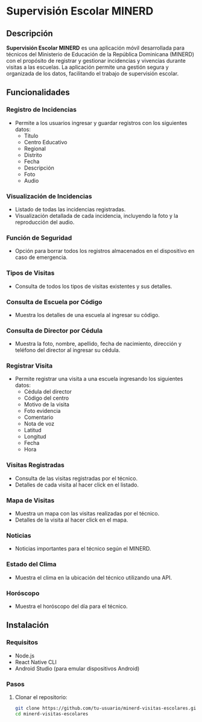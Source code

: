 # Supervisión Escolar MINERD

## Descripción

**Supervisión Escolar MINERD** es una aplicación móvil desarrollada para técnicos del Ministerio de Educación de la República Dominicana (MINERD) con el propósito de registrar y gestionar incidencias y vivencias durante visitas a las escuelas. La aplicación permite una gestión segura y organizada de los datos, facilitando el trabajo de supervisión escolar.

## Funcionalidades

### Registro de Incidencias

- Permite a los usuarios ingresar y guardar registros con los siguientes datos:
  - Título
  - Centro Educativo
  - Regional
  - Distrito
  - Fecha
  - Descripción
  - Foto
  - Audio

### Visualización de Incidencias

- Listado de todas las incidencias registradas.
- Visualización detallada de cada incidencia, incluyendo la foto y la reproducción del audio.

### Función de Seguridad

- Opción para borrar todos los registros almacenados en el dispositivo en caso de emergencia.

### Tipos de Visitas

- Consulta de todos los tipos de visitas existentes y sus detalles.

### Consulta de Escuela por Código

- Muestra los detalles de una escuela al ingresar su código.

### Consulta de Director por Cédula

- Muestra la foto, nombre, apellido, fecha de nacimiento, dirección y teléfono del director al ingresar su cédula.

### Registrar Visita

- Permite registrar una visita a una escuela ingresando los siguientes datos:
  - Cédula del director
  - Código del centro
  - Motivo de la visita
  - Foto evidencia
  - Comentario
  - Nota de voz
  - Latitud
  - Longitud
  - Fecha
  - Hora

### Visitas Registradas

- Consulta de las visitas registradas por el técnico.
- Detalles de cada visita al hacer click en el listado.

### Mapa de Visitas

- Muestra un mapa con las visitas realizadas por el técnico.
- Detalles de la visita al hacer click en el mapa.

### Noticias

- Noticias importantes para el técnico según el MINERD.

### Estado del Clima

- Muestra el clima en la ubicación del técnico utilizando una API.

### Horóscopo

- Muestra el horóscopo del día para el técnico.

## Instalación

### Requisitos

- Node.js
- React Native CLI
- Android Studio (para emular dispositivos Android)

### Pasos

1. Clonar el repositorio:
   ```bash
   git clone https://github.com/tu-usuario/minerd-visitas-escolares.git
   cd minerd-visitas-escolares
   ```
